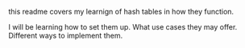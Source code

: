 this readme covers my learnign of hash tables in how they function.

I will be learning how to set them up.
What use cases they may offer.
Different ways to implement them.
